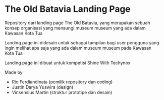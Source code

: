 <!-- @format -->

# The Old Batavia Landing Page

Repository dari landing page The Old Batavia, yang merupakan sebuah konsep organisasi
yang menaungi museum museum yang ada dalam Kawasan Kota Tua

Landing page ini didesain untuk sebagai tampilan bagi user pengguna yang ingin
melihat apa saja yang ada dalam museum museum pada Kawasan Kota Tua

Landing page ini dibuat untuk kompetisi Shine With Techynox

Made by

- Rio Ferdiandinata (pemilik repository dan coding)
- Justin Darya Yuswira (design)
- Vinsensius Martin (struktur prototipe dan desain)
